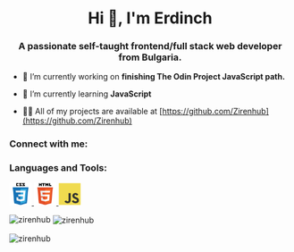 <h1 align="center">Hi 👋, I'm Erdinch</h1>
<h3 align="center">A passionate self-taught frontend/full stack web developer from Bulgaria.</h3>

- 🔭 I’m currently working on **finishing The Odin Project JavaScript path.**

- 🌱 I’m currently learning **JavaScript**

- 👨‍💻 All of my projects are available at [https://github.com/Zirenhub](https://github.com/Zirenhub)

<h3 align="left">Connect with me:</h3>
<p align="left">
</p>

<h3 align="left">Languages and Tools:</h3>
<p align="left"> <a href="https://www.w3schools.com/css/" target="_blank" rel="noreferrer"> <img src="https://raw.githubusercontent.com/devicons/devicon/master/icons/css3/css3-original-wordmark.svg" alt="css3" width="40" height="40"/> </a> <a href="https://www.w3.org/html/" target="_blank" rel="noreferrer"> <img src="https://raw.githubusercontent.com/devicons/devicon/master/icons/html5/html5-original-wordmark.svg" alt="html5" width="40" height="40"/> </a> <a href="https://developer.mozilla.org/en-US/docs/Web/JavaScript" target="_blank" rel="noreferrer"> <img src="https://raw.githubusercontent.com/devicons/devicon/master/icons/javascript/javascript-original.svg" alt="javascript" width="40" height="40"/> </a> </p>

<p><img align="left" src="https://github-readme-stats.vercel.app/api/top-langs?username=zirenhub&show_icons=true&locale=en&layout=compact" alt="zirenhub" /></p>

<p>&nbsp;<img align="center" src="https://github-readme-stats.vercel.app/api?username=zirenhub&show_icons=true&locale=en" alt="zirenhub" /></p>

<p><img align="center" src="https://github-readme-streak-stats.herokuapp.com/?user=zirenhub&" alt="zirenhub" /></p>
